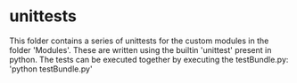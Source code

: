 unittests
===================

This folder contains a series of unittests for the custom modules in the folder 'Modules'.
These are written using the builtin 'unittest' present in python.
The tests can be executed together by executing the testBundle.py: 'python testBundle.py'
